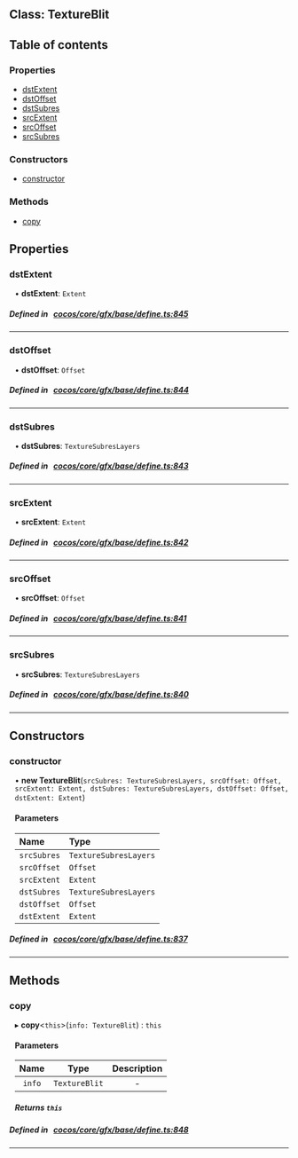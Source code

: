 
## Class: TextureBlit





<div class="table-of-content">
<h2>Table of contents</h2>


### Properties

- [ dstExtent](#dstExtent)
- [ dstOffset](#dstOffset)
- [ dstSubres](#dstSubres)
- [ srcExtent](#srcExtent)
- [ srcOffset](#srcOffset)
- [ srcSubres](#srcSubres)

### Constructors

- [ constructor](#constructor)

### Methods

- [ copy](#copy)
</div>

## Properties


### dstExtent
<div style="margin-left: 10px;">




•  **dstExtent**:
`Extent` 
</div>

##### Defined in &nbsp;   [cocos/core/gfx/base/define.ts:845](https://github.com/cocos-creator/engine/blob/c7bf6b8a9/cocos/core/gfx/base/define.ts#L845)&nbsp;


___


### dstOffset
<div style="margin-left: 10px;">




•  **dstOffset**:
`Offset` 
</div>

##### Defined in &nbsp;   [cocos/core/gfx/base/define.ts:844](https://github.com/cocos-creator/engine/blob/c7bf6b8a9/cocos/core/gfx/base/define.ts#L844)&nbsp;


___


### dstSubres
<div style="margin-left: 10px;">




•  **dstSubres**:
`TextureSubresLayers` 
</div>

##### Defined in &nbsp;   [cocos/core/gfx/base/define.ts:843](https://github.com/cocos-creator/engine/blob/c7bf6b8a9/cocos/core/gfx/base/define.ts#L843)&nbsp;


___


### srcExtent
<div style="margin-left: 10px;">




•  **srcExtent**:
`Extent` 
</div>

##### Defined in &nbsp;   [cocos/core/gfx/base/define.ts:842](https://github.com/cocos-creator/engine/blob/c7bf6b8a9/cocos/core/gfx/base/define.ts#L842)&nbsp;


___


### srcOffset
<div style="margin-left: 10px;">




•  **srcOffset**:
`Offset` 
</div>

##### Defined in &nbsp;   [cocos/core/gfx/base/define.ts:841](https://github.com/cocos-creator/engine/blob/c7bf6b8a9/cocos/core/gfx/base/define.ts#L841)&nbsp;


___


### srcSubres
<div style="margin-left: 10px;">




•  **srcSubres**:
`TextureSubresLayers` 
</div>

##### Defined in &nbsp;   [cocos/core/gfx/base/define.ts:840](https://github.com/cocos-creator/engine/blob/c7bf6b8a9/cocos/core/gfx/base/define.ts#L840)&nbsp;


___

<!---->
## Constructors


### constructor
<div style="margin-left: 10px;">

• **new TextureBlit**(`srcSubres: TextureSubresLayers, srcOffset: Offset, srcExtent: Extent, dstSubres: TextureSubresLayers, dstOffset: Offset, dstExtent: Extent`)

#### Parameters

| Name | Type |
| :------ | :------ |
| `srcSubres` | `TextureSubresLayers` |
| `srcOffset` | `Offset` |
| `srcExtent` | `Extent` |
| `dstSubres` | `TextureSubresLayers` |
| `dstOffset` | `Offset` |
| `dstExtent` | `Extent` |
</div>

##### Defined in &nbsp;   [cocos/core/gfx/base/define.ts:837](https://github.com/cocos-creator/engine/blob/c7bf6b8a9/cocos/core/gfx/base/define.ts#L837)&nbsp;


---

<!---->
## Methods

### copy

<div style="margin-left: 10px;">

▸   **copy**<`this`\>(`info: TextureBlit`) : `this`



#### Parameters

| Name | Type | Description |
| :------: | :------: | :------: |
| `info` | `TextureBlit` | - |


##### Returns `this`
</div>

##### Defined in &nbsp;   [cocos/core/gfx/base/define.ts:848](https://github.com/cocos-creator/engine/blob/c7bf6b8a9/cocos/core/gfx/base/define.ts#L848)&nbsp;
___
<!---->



